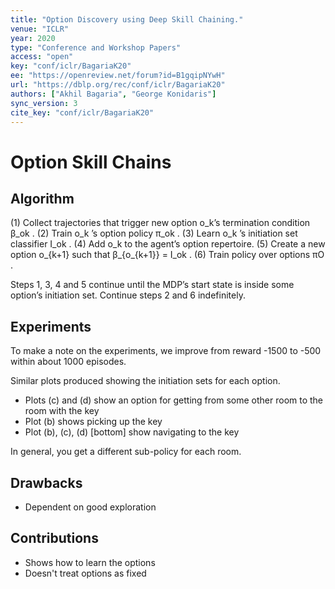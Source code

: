 ```yaml
---
title: "Option Discovery using Deep Skill Chaining."
venue: "ICLR"
year: 2020
type: "Conference and Workshop Papers"
access: "open"
key: "conf/iclr/BagariaK20"
ee: "https://openreview.net/forum?id=B1gqipNYwH"
url: "https://dblp.org/rec/conf/iclr/BagariaK20"
authors: ["Akhil Bagaria", "George Konidaris"]
sync_version: 3
cite_key: "conf/iclr/BagariaK20"
---
```

# Option Skill Chains

## Algorithm

(1) Collect trajectories that trigger new option o_k’s termination condition
    β_ok .
(2) Train o_k ’s option policy π_ok .
(3) Learn o_k ’s initiation set classifier I_ok .
(4) Add o_k to the agent’s option repertoire.
(5) Create a new option o_{k+1} such that β_{o_{k+1}} = I_ok .
(6) Train policy over options πO .

Steps 1, 3, 4 and 5 continue until the MDP’s start state is inside some
option’s initiation set. Continue steps 2 and 6 indefinitely.

## Experiments

To make a note on the experiments, we improve from reward -1500 to -500
within about 1000 episodes.

Similar plots produced showing the initiation sets for each option.
 - Plots (c) and (d) show an option for getting from some other room
   to the room with the key
 - Plot (b) shows picking up the key
 - Plot (b), (c), (d) [bottom] show navigating to the key


In general, you get a different sub-policy for each room.

## Drawbacks

 - Dependent on good exploration

## Contributions

 - Shows how to learn the options
 - Doesn't treat options as fixed
